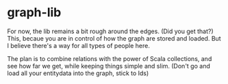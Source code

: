 # graph-lib

For now, the lib remains a bit rough around the edges. (Did you get that?)
This, becaue you are in control of how the graph are stored and loaded.
But I believe there's a way for all types of people here.

The plan is to combine relations with the power of Scala collections, 
and see how far we get, while keeping things simple and slim.
(Don't go and load all your entitydata into the graph, stick to Ids)